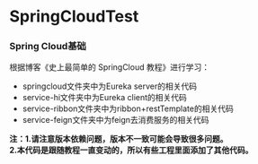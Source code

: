 # SpringCloudTest
### Spring Cloud基础
根据博客《史上最简单的 SpringCloud 教程》进行学习：  
* springcloud文件夹中为Eureka server的相关代码
* service-hi文件夹中为Eureka client的相关代码
* service-ribbon文件夹中为ribbon+restTemplate的相关代码
* service-feign文件夹中为feign去消费服务的相关代码

<b>注：1.请注意版本依赖问题，版本不一致可能会导致很多问题。   
      2.本代码是跟随教程一直变动的，所以有些工程里面添加了其他代码。</b>
